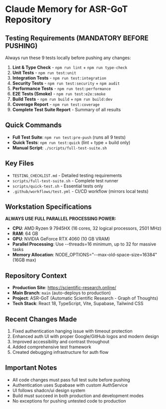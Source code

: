 # Claude Memory for ASR-GoT Repository

## Testing Requirements (MANDATORY BEFORE PUSHING)

Always run these 9 tests locally before pushing any changes:

1. **Lint & Type Check** - `npm run lint` + `npm run type-check`
2. **Unit Tests** - `npm run test:unit`
3. **Integration Tests** - `npm run test:integration`
4. **Security Tests** - `npm run test:security` + `npm audit`
5. **Performance Tests** - `npm run test:performance`
6. **E2E Tests (Smoke)** - `npm run test:e2e:smoke`
7. **Build Tests** - `npm run build` + `npm run build:dev`
8. **Coverage Report** - `npm run test:coverage`
9. **Complete Test Suite Report** - Summary of all results

## Quick Commands

- **Full Test Suite**: `npm run test:pre-push` (runs all 9 tests)
- **Quick Tests**: `npm run test:quick` (lint + type + build only)
- **Manual Script**: `./scripts/full-test-suite.sh`

## Key Files

- `TESTING_CHECKLIST.md` - Detailed testing requirements
- `scripts/full-test-suite.sh` - Complete test runner
- `scripts/quick-test.sh` - Essential tests only
- `.github/workflows/test.yml` - CI/CD workflow (mirrors local tests)

## Workstation Specifications

**ALWAYS USE FULL PARALLEL PROCESSING POWER:**
- **CPU**: AMD Ryzen 9 7945HX (16 cores, 32 logical processors, 2501 MHz)
- **RAM**: 64 GB
- **GPU**: NVIDIA GeForce RTX 4060 (10 GB VRAM)
- **Parallel Processing**: Use --threads=16 minimum, up to 32 for massive tasks
- **Memory Allocation**: NODE_OPTIONS="--max-old-space-size=16384" (16GB max)

## Repository Context

- **Production Site**: https://scientific-research.online/
- **Main Branch**: `main` (auto-deploys to production)
- **Project**: ASR-GoT (Automatic Scientific Research - Graph of Thoughts)
- **Tech Stack**: React 18, TypeScript, Vite, Supabase, Tailwind CSS

## Recent Changes Made

1. Fixed authentication hanging issue with timeout protection
2. Enhanced auth UI with proper Google/GitHub logos and modern design
3. Improved accessibility and contrast throughout
4. Added comprehensive test framework
5. Created debugging infrastructure for auth flow

## Important Notes

- All code changes must pass full test suite before pushing
- Authentication uses Supabase with custom AuthService
- UI follows shadcn/ui design system
- Build must succeed in both production and development modes
- No exceptions for pushing untested code to production